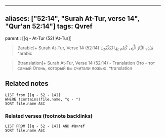
---
aliases: ["52:14", "Surah At-Tur, verse 14", "Qur'an 52:14"]
tags: Qvref
---

parent:: [[q - At-Tur (52)|At-Tur]]

> [!arabic]+ Surah At-Tur, Verse 14 (52:14)
> <span class="quran-arabic">هَـٰذِهِ ٱلنَّارُ ٱلَّتِى كُنتُم بِهَا تُكَذِّبُونَ</span>
^arabic

> [!translation]+ Surah At-Tur, Verse 14 (52:14) - Translation
> Это - тот самый Огонь, который вы считали ложью.
^translation



## Related notes
```dataview
LIST from [[q - 52 - 14]]
WHERE !contains(file.name, "q - ")
SORT file.name ASC
```

### Related verses (footnote backlinks)
```dataview
LIST FROM [[q - 52 - 14]] AND #Qvref
SORT file.name ASC
```


